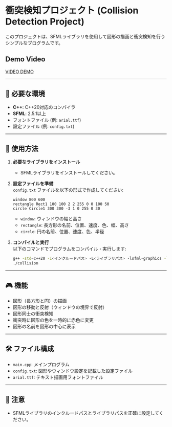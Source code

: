 # 衝突検知プロジェクト (Collision Detection Project)

このプロジェクトは、SFMLライブラリを使用して図形の描画と衝突検知を行うシンプルなプログラムです。


## Demo Video
[VIDEO DEMO](https://www.youtube.com/watch?v=rqzfr4WHKeI)

---

## 🔧 必要な環境
- **C++**: C++20対応のコンパイラ
- **SFML**: 2.5.1以上
- フォントファイル (例: `arial.ttf`)
- 設定ファイル (例: `config.txt`)

---

## 📄 使用方法
1. **必要なライブラリをインストール**  
   - SFMLライブラリをインストールしてください。

2. **設定ファイルを準備**  
   `config.txt` ファイルを以下の形式で作成してください:
   ```
   window 800 600
   rectangle Rect1 100 100 2 2 255 0 0 100 50
   circle Circle1 300 300 -3 1 0 255 0 30
   ```
   - `window`: ウィンドウの幅と高さ
   - `rectangle`: 長方形の名前、位置、速度、色、幅、高さ
   - `circle`: 円の名前、位置、速度、色、半径

3. **コンパイルと実行**  
   以下のコマンドでプログラムをコンパイル・実行します:
   ```bash
   g++ -std=c++20 -I<インクルードパス> -L<ライブラリパス> -lsfml-graphics -lsfml-window -lsfml-system main.cpp -o collision
   ./collision
   ```

---

## 🎮 機能
- 図形（長方形と円）の描画
- 図形の移動と反射（ウィンドウの境界で反射）
- 図形同士の衝突検知
- 衝突時に図形の色を一時的に赤色に変更
- 図形の名前を図形の中心に表示

---

## 🛠️ ファイル構成
- `main.cpp`: メインプログラム
- `config.txt`: 図形やウィンドウ設定を記載した設定ファイル
- `arial.ttf`: テキスト描画用フォントファイル

---

## 📌 注意
- SFMLライブラリのインクルードパスとライブラリパスを正確に設定してください。
